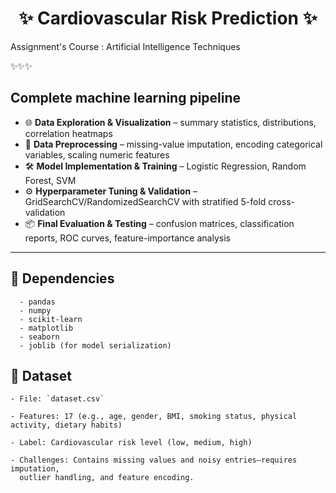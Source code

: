 <h1 align="center">✨ Cardiovascular Risk Prediction ✨</h1>

Assignment's Course : Artificial Intelligence Techniques

✨✨✨

## Complete machine learning pipeline
- 🌐 **Data Exploration & Visualization** – summary statistics, distributions, correlation heatmaps
- 🧱 **Data Preprocessing** – missing-value imputation, encoding categorical variables, scaling numeric features 
- 🛠️ **Model Implementation & Training** – Logistic Regression, Random Forest, SVM
- ⚙️ **Hyperparameter Tuning & Validation** – GridSearchCV/RandomizedSearchCV with stratified 5-fold cross-validation  
- 📦 **Final Evaluation & Testing** – confusion matrices, classification reports, ROC curves, feature-importance analysis

---

## 🧪 Dependencies

```
  - pandas  
  - numpy  
  - scikit-learn  
  - matplotlib  
  - seaborn  
  - joblib (for model serialization)  
```

## 🔧 Dataset
``` 
- File: `dataset.csv`

- Features: 17 (e.g., age, gender, BMI, smoking status, physical activity, dietary habits)
 
- Label: Cardiovascular risk level (low, medium, high)

- Challenges: Contains missing values and noisy entries—requires imputation, 
  outlier handling, and feature encoding.
```
